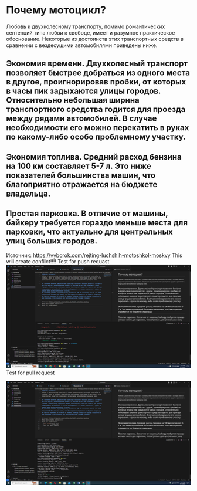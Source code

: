# Почему мотоцикл?
Любовь к двухколесному транспорту, помимо романтических сентенций типа любви к свободе, имеет и разумное практическое обоснование. Некоторые из достоинств этих транспортных средств в сравнении с вездесущими автомобилями приведены ниже.

## Экономия времени. Двухколесный транспорт позволяет быстрее добраться из одного места в другое, проигнорировав пробки, от которых в часы пик задыхаются улицы городов. Относительно небольшая ширина транспортного средства годится для проезда между рядами автомобилей. В случае необходимости его можно перекатить в руках по какому-либо особо проблемному участку.
## Экономия топлива. Средний расход бензина на 100 км составляет 5-7 л. Это ниже показателей большинства машин, что благоприятно отражается на бюджете владельца.
## Простая парковка. В отличие от машины, байкеру требуется гораздо меньше места для парковки, что актуально для центральных улиц больших городов.

Источник: https://vyborok.com/rejting-luchshih-motoshkol-moskvy
This will create conflict!!!!
Test for push requast
 ![Alt text](image.png) 
  Test for pull request
  
![Alt text](image-1.png)
